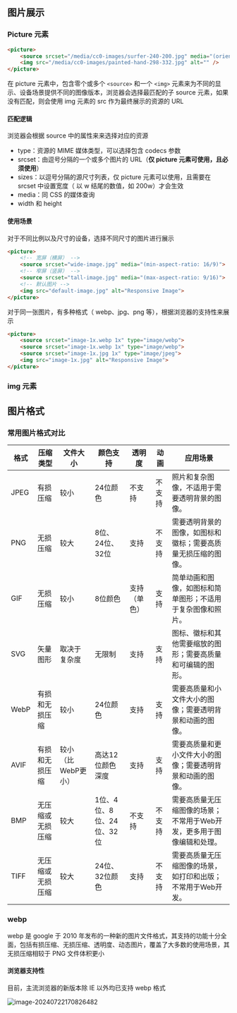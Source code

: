## 图片展示

### Picture 元素

```html
<picture>
    <source srcset="/media/cc0-images/surfer-240-200.jpg" media="(orientation: portrait)" />
    <img src="/media/cc0-images/painted-hand-298-332.jpg" alt="" />
</picture>
```

在 picture 元素中，包含零个或多个 `<source>` 和一个 `<img>` 元素来为不同的显示、设备场景提供不同的图像版本，浏览器会选择最匹配的子 source 元素，如果没有匹配，则会使用 img 元素的 src 作为最终展示的资源的 URL

#### 匹配逻辑

浏览器会根据 source 中的属性来来选择对应的资源

- type：资源的 MIME 媒体类型，可以选择包含 codecs 参数
- srcset：由逗号分隔的一个或多个图片的 URL（**仅 picture 元素可使用，且必须使用**）
- sizes：以逗号分隔的源尺寸列表，仅 picture 元素可以使用，且需要在 srcset 中设置宽度（ 以 w 结尾的数值，如 200w）才会生效
- media：同 CSS 的媒体查询
- width 和 height

#### 使用场景

对于不同比例以及尺寸的设备，选择不同尺寸的图片进行展示

```html
<picture>
    <!-- 宽屏（横屏） -->
    <source srcset="wide-image.jpg" media="(min-aspect-ratio: 16/9)">
    <!-- 窄屏（竖屏） -->
    <source srcset="tall-image.jpg" media="(max-aspect-ratio: 9/16)">
    <!-- 默认图片 -->
    <img src="default-image.jpg" alt="Responsive Image">
</picture>
```

对于同一张图片，有多种格式（ webp、jpg、png 等），根据浏览器的支持性来展示

```html
<picture>
    <source srcset="image-1x.webp 1x" type="image/webp">
    <source srcset="image-1x.webp 1x" type="image/webp">
    <source srcset="image-1x.jpg 1x" type="image/jpeg">
    <img src="image-1x.jpg" alt="Responsive Image">
</picture>
```

### img 元素



## 图片格式

### 常用图片格式对比

| 格式 | 压缩类型         | 文件大小           | 颜色支持                  | 透明度       | 动画   | 应用场景                                                     |
| ---- | ---------------- | ------------------ | ------------------------- | ------------ | ------ | ------------------------------------------------------------ |
| JPEG | 有损压缩         | 较小               | 24位颜色                  | 不支持       | 不支持 | 照片和复杂图像，不适用于需要透明背景的图像。                 |
| PNG  | 无损压缩         | 较大               | 8位、24位、32位           | 支持         | 不支持 | 需要透明背景的图像，如图标和徽标；需要高质量无损压缩的图像。 |
| GIF  | 无损压缩         | 较小               | 8位颜色                   | 支持（单色） | 支持   | 简单动画和图像，如图标和简单图形；不适用于复杂图像和照片。   |
| SVG  | 矢量图形         | 取决于复杂度       | 无限制                    | 支持         | 支持   | 图标、徽标和其他需要缩放的图形；需要高质量和可编辑的图形。   |
| WebP | 有损和无损压缩   | 较小               | 24位颜色                  | 支持         | 支持   | 需要高质量和小文件大小的图像；需要透明背景和动画的图像。     |
| AVIF | 有损和无损压缩   | 较小（比WebP更小） | 高达12位颜色深度          | 支持         | 支持   | 需要高质量和更小文件大小的图像；需要透明背景和动画的图像。   |
| BMP  | 无压缩或无损压缩 | 较大               | 1位、4位、8位、24位、32位 | 不支持       | 不支持 | 需要高质量无压缩图像的场景；不常用于Web开发，更多用于图像编辑和处理。 |
| TIFF | 无压缩或无损压缩 | 较大               | 24位、32位颜色            | 支持         | 不支持 | 需要高质量无压缩图像的场景，如打印和出版；不常用于Web开发。  |

### webp

webp 是 google 于 2010 年发布的一种新的图片文件格式，其支持的功能十分全面，包括有损压缩、无损压缩、透明度、动态图片，覆盖了大多数的使用场景，其无损压缩相较于 PNG 文件体积更小

#### 浏览器支持性

目前，主流浏览器的新版本除 IE 以外均已支持 webp 格式

![image-20240722170826482](C:\Users\zhengdaxu\AppData\Roaming\Typora\typora-user-images\image-20240722170826482.png)